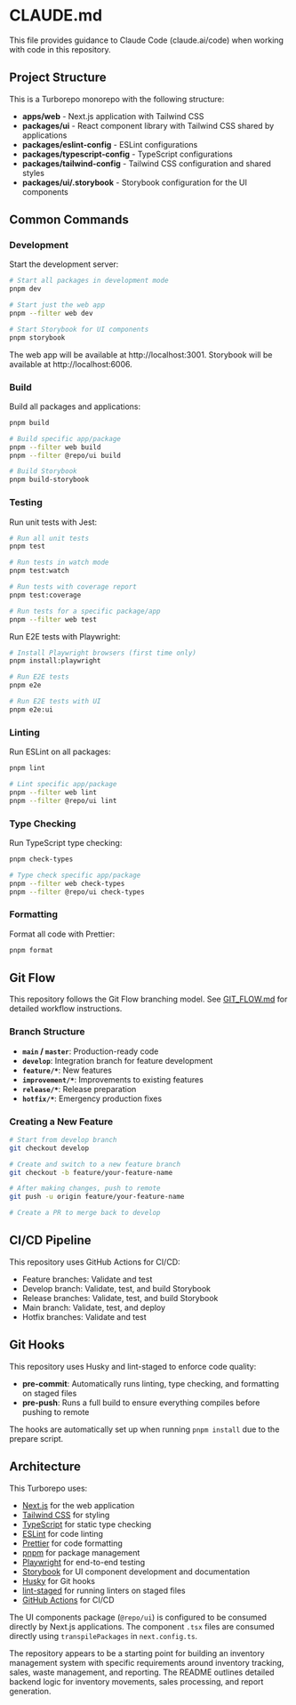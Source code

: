 # CLAUDE.md

This file provides guidance to Claude Code (claude.ai/code) when working with code in this repository.

## Project Structure

This is a Turborepo monorepo with the following structure:

- **apps/web** - Next.js application with Tailwind CSS
- **packages/ui** - React component library with Tailwind CSS shared by applications
- **packages/eslint-config** - ESLint configurations
- **packages/typescript-config** - TypeScript configurations
- **packages/tailwind-config** - Tailwind CSS configuration and shared styles
- **packages/ui/.storybook** - Storybook configuration for the UI components

## Common Commands

### Development

Start the development server:

```bash
# Start all packages in development mode
pnpm dev

# Start just the web app
pnpm --filter web dev

# Start Storybook for UI components
pnpm storybook
```

The web app will be available at http://localhost:3001.
Storybook will be available at http://localhost:6006.

### Build

Build all packages and applications:

```bash
pnpm build

# Build specific app/package
pnpm --filter web build
pnpm --filter @repo/ui build

# Build Storybook
pnpm build-storybook
```

### Testing

Run unit tests with Jest:

```bash
# Run all unit tests
pnpm test

# Run tests in watch mode
pnpm test:watch

# Run tests with coverage report
pnpm test:coverage

# Run tests for a specific package/app
pnpm --filter web test
```

Run E2E tests with Playwright:

```bash
# Install Playwright browsers (first time only)
pnpm install:playwright

# Run E2E tests
pnpm e2e

# Run E2E tests with UI
pnpm e2e:ui
```

### Linting

Run ESLint on all packages:

```bash
pnpm lint

# Lint specific app/package
pnpm --filter web lint
pnpm --filter @repo/ui lint
```

### Type Checking

Run TypeScript type checking:

```bash
pnpm check-types

# Type check specific app/package
pnpm --filter web check-types
pnpm --filter @repo/ui check-types
```

### Formatting

Format all code with Prettier:

```bash
pnpm format
```

## Git Flow

This repository follows the Git Flow branching model. See [GIT_FLOW.md](./GIT_FLOW.md) for detailed workflow instructions.

### Branch Structure

- **`main` / `master`**: Production-ready code
- **`develop`**: Integration branch for feature development
- **`feature/*`**: New features
- **`improvement/*`**: Improvements to existing features
- **`release/*`**: Release preparation
- **`hotfix/*`**: Emergency production fixes

### Creating a New Feature

```bash
# Start from develop branch
git checkout develop

# Create and switch to a new feature branch
git checkout -b feature/your-feature-name

# After making changes, push to remote
git push -u origin feature/your-feature-name

# Create a PR to merge back to develop
```

## CI/CD Pipeline

This repository uses GitHub Actions for CI/CD:

- Feature branches: Validate and test
- Develop branch: Validate, test, and build Storybook
- Release branches: Validate, test, and build Storybook
- Main branch: Validate, test, and deploy
- Hotfix branches: Validate and test

## Git Hooks

This repository uses Husky and lint-staged to enforce code quality:

- **pre-commit**: Automatically runs linting, type checking, and formatting on staged files
- **pre-push**: Runs a full build to ensure everything compiles before pushing to remote

The hooks are automatically set up when running `pnpm install` due to the prepare script.

## Architecture

This Turborepo uses:

- [Next.js](https://nextjs.org/) for the web application
- [Tailwind CSS](https://tailwindcss.com/) for styling
- [TypeScript](https://www.typescriptlang.org/) for static type checking
- [ESLint](https://eslint.org/) for code linting
- [Prettier](https://prettier.io) for code formatting
- [pnpm](https://pnpm.io/) for package management
- [Playwright](https://playwright.dev/) for end-to-end testing
- [Storybook](https://storybook.js.org/) for UI component development and documentation
- [Husky](https://typicode.github.io/husky/) for Git hooks
- [lint-staged](https://github.com/lint-staged/lint-staged) for running linters on staged files
- [GitHub Actions](https://github.com/features/actions) for CI/CD

The UI components package (`@repo/ui`) is configured to be consumed directly by Next.js applications. The component `.tsx` files are consumed directly using `transpilePackages` in `next.config.ts`.

The repository appears to be a starting point for building an inventory management system with specific requirements around inventory tracking, sales, waste management, and reporting. The README outlines detailed backend logic for inventory movements, sales processing, and report generation.
